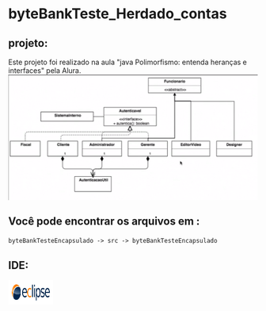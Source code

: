 # byteBankTeste_Herdado_contas


## projeto:
Este projeto foi realizado na aula "java Polimorfismo: entenda heranças e interfaces" pela Alura.
<img align="center" src="https://github.com/Gbiiandrad/MeuRepositorio/blob/main/Imagens/byteBankTeste_Herdado.png">

## Você pode encontrar os arquivos em :
`byteBankTesteEncapsulado -> src -> byteBankTesteEncapsulado`

## IDE:
<img align="left" height="50" width="90" src="https://github.com/Gbiiandrad/MeuRepositorio/blob/main/Imagens/eclipse_logo_300_dpi_cmyk_926.jpg">
